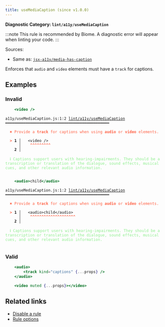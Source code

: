 ```yaml
---
title: useMediaCaption (since v1.0.0)
---
```


**Diagnostic Category: `lint/a11y/useMediaCaption`**

:::note
This rule is recommended by Biome. A diagnostic error will appear when linting your code.
:::

Sources: 
- Same as: <a href="https://github.com/jsx-eslint/eslint-plugin-jsx-a11y/blob/main/docs/rules/media-has-caption.md" target="_blank"><code>jsx-a11y/media-has-caption</code></a>

Enforces that `audio` and `video` elements must have a `track` for captions.

## Examples

### Invalid

```jsx
	<video />
```

<pre class="language-text"><code class="language-text">a11y/useMediaCaption.js:1:2 <a href="https://biomejs.dev/linter/rules/use-media-caption">lint/a11y/useMediaCaption</a> ━━━━━━━━━━━━━━━━━━━━━━━━━━━━━━━━━━━━━━━━━━━━━━

<strong><span style="color: Tomato;">  </span></strong><strong><span style="color: Tomato;">✖</span></strong> <span style="color: Tomato;">Provide a </span><span style="color: Tomato;"><strong>track</strong></span><span style="color: Tomato;"> for captions when using </span><span style="color: Tomato;"><strong>audio</strong></span><span style="color: Tomato;"> or </span><span style="color: Tomato;"><strong>video</strong></span><span style="color: Tomato;"> elements.</span>
  
<strong><span style="color: Tomato;">  </span></strong><strong><span style="color: Tomato;">&gt;</span></strong> <strong>1 │ </strong>	&lt;video /&gt;
   <strong>   │ </strong>	<strong><span style="color: Tomato;">^</span></strong><strong><span style="color: Tomato;">^</span></strong><strong><span style="color: Tomato;">^</span></strong><strong><span style="color: Tomato;">^</span></strong><strong><span style="color: Tomato;">^</span></strong><strong><span style="color: Tomato;">^</span></strong><strong><span style="color: Tomato;">^</span></strong><strong><span style="color: Tomato;">^</span></strong><strong><span style="color: Tomato;">^</span></strong>
    <strong>2 │ </strong>
  
<strong><span style="color: lightgreen;">  </span></strong><strong><span style="color: lightgreen;">ℹ</span></strong> <span style="color: lightgreen;">Captions support users with hearing-impairments. They should be a transcription or translation of the dialogue, sound effects, musical cues, and other relevant audio information.</span>
  
</code></pre>

```jsx
	<audio>child</audio>
```

<pre class="language-text"><code class="language-text">a11y/useMediaCaption.js:1:2 <a href="https://biomejs.dev/linter/rules/use-media-caption">lint/a11y/useMediaCaption</a> ━━━━━━━━━━━━━━━━━━━━━━━━━━━━━━━━━━━━━━━━━━━━━━

<strong><span style="color: Tomato;">  </span></strong><strong><span style="color: Tomato;">✖</span></strong> <span style="color: Tomato;">Provide a </span><span style="color: Tomato;"><strong>track</strong></span><span style="color: Tomato;"> for captions when using </span><span style="color: Tomato;"><strong>audio</strong></span><span style="color: Tomato;"> or </span><span style="color: Tomato;"><strong>video</strong></span><span style="color: Tomato;"> elements.</span>
  
<strong><span style="color: Tomato;">  </span></strong><strong><span style="color: Tomato;">&gt;</span></strong> <strong>1 │ </strong>	&lt;audio&gt;child&lt;/audio&gt;
   <strong>   │ </strong>	<strong><span style="color: Tomato;">^</span></strong><strong><span style="color: Tomato;">^</span></strong><strong><span style="color: Tomato;">^</span></strong><strong><span style="color: Tomato;">^</span></strong><strong><span style="color: Tomato;">^</span></strong><strong><span style="color: Tomato;">^</span></strong><strong><span style="color: Tomato;">^</span></strong><strong><span style="color: Tomato;">^</span></strong><strong><span style="color: Tomato;">^</span></strong><strong><span style="color: Tomato;">^</span></strong><strong><span style="color: Tomato;">^</span></strong><strong><span style="color: Tomato;">^</span></strong><strong><span style="color: Tomato;">^</span></strong><strong><span style="color: Tomato;">^</span></strong><strong><span style="color: Tomato;">^</span></strong><strong><span style="color: Tomato;">^</span></strong><strong><span style="color: Tomato;">^</span></strong><strong><span style="color: Tomato;">^</span></strong><strong><span style="color: Tomato;">^</span></strong><strong><span style="color: Tomato;">^</span></strong>
    <strong>2 │ </strong>
  
<strong><span style="color: lightgreen;">  </span></strong><strong><span style="color: lightgreen;">ℹ</span></strong> <span style="color: lightgreen;">Captions support users with hearing-impairments. They should be a transcription or translation of the dialogue, sound effects, musical cues, and other relevant audio information.</span>
  
</code></pre>

### Valid

```jsx
	<audio>
		<track kind="captions" {...props} />
	</audio>
```

```jsx
	<video muted {...props}></video>
```

## Related links

- [Disable a rule](/linter/#disable-a-lint-rule)
- [Rule options](/linter/#rule-options)
